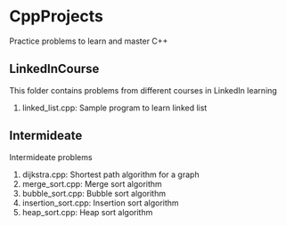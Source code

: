 # CppProjects
Practice problems to learn and master C++

## LinkedInCourse
This folder contains problems from different courses in LinkedIn learning
1. linked_list.cpp: Sample program to learn linked list

## Intermideate
Intermideate problems
1. dijkstra.cpp: Shortest path algorithm for a graph
2. merge_sort.cpp: Merge sort algorithm
3. bubble_sort.cpp: Bubble sort algorithm
4. insertion_sort.cpp: Insertion sort algorithm
5. heap_sort.cpp: Heap sort algorithm